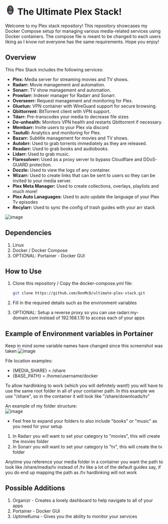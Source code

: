 # <img src="/UPS-Logo.png" alt="The Ultimate Plex Stack" width="32px"></img> The Ultimate Plex Stack!

Welcome to my Plex stack repository! This repository showcases my Docker Compose setup for managing various media-related services using Docker containers. The compose file is meant to be changed to each users liking as I know not everyone has the same requirements. Hope you enjoy!

## Overview

This Plex Stack includes the following services:

- **Plex:** Media server for streaming movies and TV shows.
- **Radarr:** Movie management and automation.
- **Sonarr:** TV show management and automation.
- **Prowlarr:** Indexer manager for Radarr and Sonarr.
- **Overseerr:** Request management and monitoring for Plex.
- **Gluetun:** VPN container with WireGuard support for secure browsing.
- **Qbittorrent:** BitTorrent client with VPN support.
- **Tdarr:** Pre-transcodes your media to decrease file sizes
- **De-unhealth:** Monitors VPN health and restarts Qbittorrent if necessary.
- **Membarr:** Invite users to your Plex via discord
- **Tautulli:** Analytics and monitoring for Plex.
- **Bazarr:** Subtitle management for movies and TV shows.
- **Autobrr:** Used to grab torrents immediately as they are released.
- **Readarr:** Used to grab books and audiobooks.
- **Lidarr:** Used to grab music.
- **Flaresolverr:** Used as a proxy server to bypass Cloudflare and DDoS-GUARD protection.
- **Dozzle:** Used to view the logs of any container.
- **Wizarr:** Used to create links that can be sent to users so they can be invited to your media server.
- **Plex Meta Manager:** Used to create collections, overlays, playlists and much more!
- **Plex Auto Lanaguages:** Used to auto update the language of your Plex Tv episodes
- **Recylarr:** Used to sync the config of trash guides with your arr stack

<img width="353" alt="image" src="https://github.com/DonMcD/ultimate-plex-stack/assets/90471623/a9b8faf8-072e-4fb3-ac18-2ffd29d0f760">


## Dependencies

1. Linux
2. Docker / Docker Compose
3. OPTIONAL: Portainer - Docker GUI

## How to Use

1. Clone this repository / Copy the docker-compose.yml file:

   ```bash
   git clone https://github.com/DonMcD/ultimate-plex-stack.git
2. Fill in the required details such as the environment variables
3. OPTIONAL: Setup a reverse proxy so you can use radarr.my-domain.com instead of 192.168.1.10 to access each of your apps

## Example of Environment variables in Portainer
Keep in mind some variable names have changed since this screenshot was taken
<img width="657" alt="image" src="https://github.com/DonMcD/ultimate-plex-stack/assets/90471623/9a614eb0-8ff7-4eb9-b154-61c08cd595e9">

  
File location examples:
- {MEDIA_SHARE} = /share
- {BASE_PATH} = /home/username/docker

To allow hardlinking to work (which you will definitely want!) you will have to use the same root folder in all of your container path. In this example we use "/share", so in the container it will look like "/share/downloads/tv"

An example of my folder structure:  
![image](https://github.com/DonMcD/ultimate-plex-stack/assets/90471623/2003ac26-a929-4ff6-ad67-e35fc51fb51a)
  
- Feel free to expand your folders to also include "books" or "music" as you need for your setup
  

  
1. In Radarr you will want to set your category to "movies", this will create the movies folder
2. In Sonarr you will want to set your category to "tv", this will create the tv folder

  
Anytime you reference your media folder in a container you want the path to look like /share/media/tv instead of /tv like a lot of the default guides say, if you do end up mapping the path as /tv hardlinking will not work

## Possible Additions

1. Organizr - Creates a lovely dashboard to help navigate to all of your apps
2. Portainer - Docker GUI
3. UptimeKuma - Gives you the ability to monitor your services

